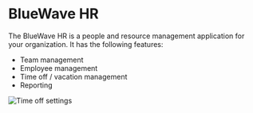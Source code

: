 # BlueWave HR

The BlueWave HR is a people and resource management application for your organization. It has the following features: 

- Team management
- Employee management
- Time off / vacation management
- Reporting

![Time off settings](https://github.com/bluewave-labs/hrm/blob/main/Time%20off.png?raw=true)
